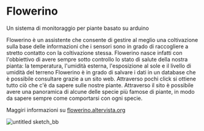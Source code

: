 # Flowerino
 Un sistema di monitoraggio per piante basato su arduino

Flowerino è un assistente che consente di gestire al meglio una coltivazione sulla base delle informazioni che i sensori sono in grado di raccogliere a stretto contatto con la coltivazione stessa. Flowerino nasce infatti con l'obbiettivo di avere sempre sotto controllo lo stato di salute della nostra pianta: la temperatura, l'umidità esterna, l'esposizione al sole e il livello di umidità del terreno Flowerino è in grado di salvare i dati in un database che è possibile consultare grazie a un sito web. Attraverso pochi click si ottiene tutto ciò che c'è da sapere sulle nostre piante. Attraverso il sito è possibile avere una panoramica di alcune delle specie più famose di piante, in modo da sapere sempre come comportarsi con ogni specie.

Maggiri informazioni su [flowerino.altervista.org](flowerino.altervista.org)

![untitled sketch_bb](https://user-images.githubusercontent.com/16023697/40877196-f247ad6e-667c-11e8-993a-463293c5f0fe.jpg)
